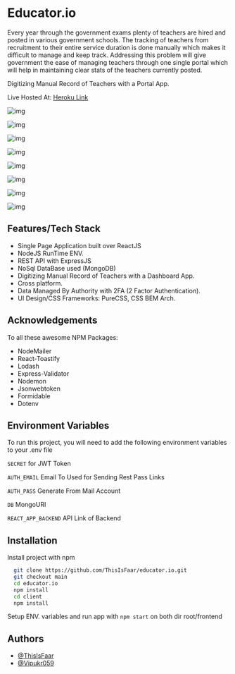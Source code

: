 
# Educator.io


Every year through the government exams plenty of teachers are hired and posted in various government schools. The tracking of teachers from recruitment to their entire service duration is done manually which makes it difficult to manage and keep track. Addressing this problem will give government the ease of managing teachers through one single portal which will help in maintaining clear stats of the teachers currently posted. 

Digitizing Manual Record of Teachers with a Portal App.


Live Hosted At: [Heroku Link](https://educator-io.herokuapp.com/)


![img](https://i.postimg.cc/q7p5n1sY/login.png "SS")

![img](https://i.postimg.cc/76WsFDF8/mail.png "SS")

![img](https://i.postimg.cc/MGtrY1tG/OTP.png "SS")

![img](https://i.postimg.cc/j5533Ck4/records.png "SS")

![img](https://i.postimg.cc/PNG6qyfS/update-Req.png "SS")

![img](https://i.postimg.cc/QNBhHMx7/update-Request.png "SS")

![img](https://i.postimg.cc/sxG6yqzB/User-Dashboard.png "SS")

![img](https://i.postimg.cc/Vs31McdV/User-Profile.png "SS")


## Features/Tech Stack

- Single Page Application built over ReactJS
- NodeJS RunTime ENV.
- REST API with ExpressJS
- NoSql DataBase used (MongoDB)
- Digitizing Manual Record of Teachers with a Dashboard App. 
- Cross platform.
- Data Managed By Authority with 2FA (2 Factor Authentication). 
- UI Design/CSS Frameworks: PureCSS, CSS BEM Arch.
## Acknowledgements

To all these awesome NPM Packages:
- NodeMailer
- React-Toastify
- Lodash
- Express-Validator
- Nodemon
- Jsonwebtoken
- Formidable
- Dotenv
## Environment Variables

To run this project, you will need to add the following environment variables to your .env file

`SECRET`  for JWT Token

`AUTH_EMAIL` Email To Used for Sending Rest Pass Links

`AUTH_PASS` Generate From Mail Account


`DB` MongoURI

`REACT_APP_BACKEND` API Link of Backend


## Installation

Install project with npm

```bash
  git clone https://github.com/ThisIsFaar/educator.io.git
  git checkout main
  cd educator.io
  npm install
  cd client
  npm install
```
Setup ENV. variables and run app with ```npm start``` on both dir root/frontend
## Authors

- [@ThisIsFaar](https://www.github.com/thisisfaar)
- [@Vipukr059](https://www.github.com/vipulkr059)
